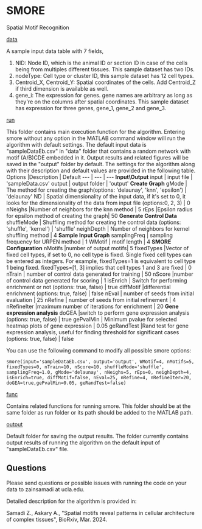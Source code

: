 # SMORE
Spatial Motif Recognition

[data](https://github.com/zsamadi/SMORE/tree/main/data)

A sample input data table with 7 fields, 
1. NID: Node ID, which is the animal ID or section ID in case of the cells being from multiples different tissues. This sample dataset has two IDs.
2. nodeType: Cell type or cluster ID, this sample dataset has 12 cell types.
3. Centroid_X, Centroid_Y: Spatial coordinates of the cells. Add Centroid_Z if third dimension is available as well.
4. gene_i: The expression for genes. gene names are arbitrary as long as they're on the columns after spatial coordinates. This sample dataset has expression for three genes, gene_1, gene_2 and gene_3.
   
[run](https://github.com/zsamadi/SMORE/tree/main/run)

This folder contains main execution function for the algorithm. Entering smore without any option in the MATLAB command window will run the algorithm with default settings. The default input data is "sampleDataEb.csv" in "data" folder that contains a random network with motif (A/B)CDE embedded in it. Output results and related figures will be saved in the "output" folder by default. The  settings for the algorithm along with their description and default values are provided in the following table. 
Options |Description | Default 
--- | --- | --- 
__Input\Output__
input | input file | 'sampleData.csv' 
output | output folder | 'output' 
__Create Graph__
gMode | The method for creating the graph(options: 'delaunay', 'knn', 'epsilon') | 'delaunay'
ND | Spatial dimensionality of the input data, if it's set to 0, it looks for the dimensionality of the data from input file (options:0, 2, 3) | 0
nNeighs |Number of neighbors for the knn method | 5
rEps |Epsilon radius for epsilon method of creating the graph| 50
__Generate Control Data__
shuffleMode | Shuffling method for creating the control data (options: 'shuffle', 'kernel') | 'shuffle'
neighDepth | Number of neighbors for kernel shuffling method | 4
__Sample Input Graph__
samplingFreq | sampling frequency for URPEN method | 1
WMotif | motif length | 4
__SMORE Configuration__
nMotifs |number of output motifs| 5
fixedTypes |Vector of fixed cell types, if set to 0, no cell type is fixed. Single fixed cell types can be entered as integers. For example,  fixedTypes=1 is equivalent to cell type 1 being fixed. fixedTypes=[1, 3] implies that cell types 1 and 3 are fixed | 0
nTrain | number of control data generated for training | 50
nScore |number of control data generated for scoring | 1
isEnrich | Switch for performing enrichment or not (options: true, false) | true
diffMotif |differential enrichment (options: true, false)  | false 
nEval | number of seeds from initial evaluation | 25
nRefine |  number of seeds from initial refinement  | 4
nRefineIter |maximum number of iterations for enrichment | 20
__Gene expression analysis__
doGEA  |switch to perform gene expression analysis (options: true, false)  | true
gePvalMin  | Minimum pvalue for selected heatmap plots of gene expression  | 0.05
geRandTest  |Rand test for gene expression analysis, useful for finding threshold for significant cases (options: true, false)  | false


You can use the following command to modify all possible smore options: 


`smore(input='sampleDataEb.csv', output='output', WMotif=4, nMotifs=5, fixedTypes=0, nTrain=10, nScore=10, shuffleMode='shuffle', samplingFreq=1.0, gMode='delaunay', nNeighs=5, rEps=0, neighDepth=4, isEnrich=true, diffMotif=false, nEval=25, nRefine=4, nRefineIter=20, doGEA=true,gePvalMin=0.05, geRandTest=false)`


[func](https://github.com/zsamadi/SMORE/tree/main/func)

Contains related functions for running smore. This folder should be at the same folder as run folder or its path should be added to the MATLAB path. 

[output](https://github.com/zsamadi/SMORE/tree/main/output)

Default folder for saving the output results. The folder currently contains output results of running the algorithm on the default input of "sampleDataEb.csv" file. 




## Questions
Please send questions or possible issues with running the code on your data to zainsamadi at ucla.edu. 

Detailed description for the algorithm is provided in:

Samadi Z., Askary A.,
"Spatial motifs reveal patterns in cellular architecture of complex tissues",
BioRxiv, Mar. 2024.






